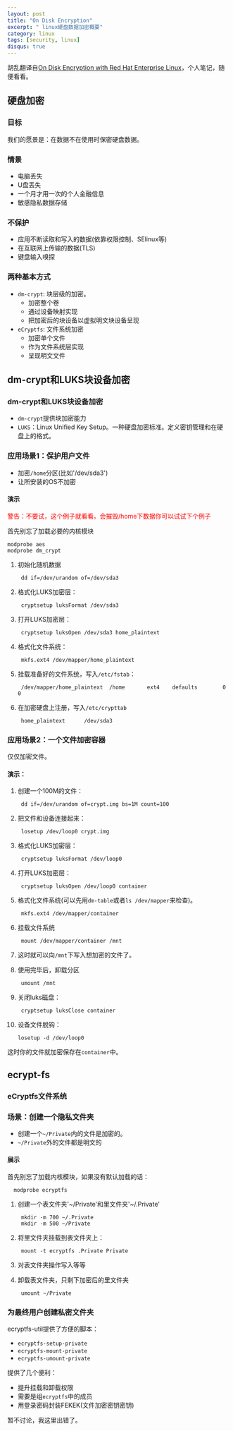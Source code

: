 ```yaml
---
layout: post
title: "On Disk Encryption"
excerpt: " linux硬盘数据加密概要"
category: linux
tags: [security, linux]
disqus: true
---
```



胡乱翻译自[On Disk Encryption with Red Hat Enterprise Linux](http://people.redhat.com/~bowe/summit/2011/tot/on_disk_encryption/)，个人笔记，随便看看。

## 硬盘加密

### 目标

我们的愿景是：在数据不在使用时保密硬盘数据。

### 情景

- 电脑丢失
- U盘丢失
- 一个月才用一次的个人金融信息
- 敏感隐私数据存储

### 不保护

- 应用不断读取和写入的数据(依靠权限控制、SElinux等)
- 在互联网上传输的数据(TLS)
- 键盘输入嗅探

### 两种基本方式

- `dm-crypt`: 块层级的加密。
  - 加密整个卷
  - 通过设备映射实现
  - 把加密后的块设备以虚拟明文块设备呈现
- `eCryptfs`: 文件系统加密
  - 加密单个文件
  - 作为文件系统层实现
  - 呈现明文文件

## dm-crypt和LUKS块设备加密

### dm-crypt和LUKS块设备加密

- `dm-crypt`提供块加密能力
- `LUKS`：Linux Unified Key Setup。一种硬盘加密标准。定义密钥管理和在硬盘上的格式。

### 应用场景1：保护用户文件

- 加密`/home`分区(比如'/dev/sda3')
- 让所安装的OS不加密

#### 演示

<font style="color: red">警告：不要试，这个例子就看看。会摧毁/home下数据你可以试试下个例子</font>

首先别忘了加载必要的内核模块

    modprobe aes 
    modprobe dm_crypt

1. 初始化随机数据

        dd if=/dev/urandom of=/dev/sda3

2. 格式化LUKS加密层：

        cryptsetup luksFormat /dev/sda3

3. 打开LUKS加密层：

        cryptsetup luksOpen /dev/sda3 home_plaintext

4. 格式化文件系统：

        mkfs.ext4 /dev/mapper/home_plaintext

5. 挂载准备好的文件系统，写入`/etc/fstab`：

        /dev/mapper/home_plaintext  /home       ext4    defaults        0   0

6. 在加密硬盘上注册，写入`/etc/crypttab`

        home_plaintext      /dev/sda3

### 应用场景2：一个文件加密容器

仅仅加密文件。

#### 演示：

1. 创建一个100M的文件：

        dd if=/dev/urandom of=crypt.img bs=1M count=100

2. 把文件和设备连接起来：

        losetup /dev/loop0 crypt.img

3. 格式化LUKS加密层：

        cryptsetup luksFormat /dev/loop0

4. 打开LUKS加密层：

        cryptsetup luksOpen /dev/loop0 container

5. 格式化文件系统(可以先用`dm-table`或者`ls /dev/mapper`来检查)。

        mkfs.ext4 /dev/mapper/container

6. 挂载文件系统

        mount /dev/mapper/container /mnt

7. 这时就可以向`/mnt`下写入想加密的文件了。

8. 使用完毕后，卸载分区

        umount /mnt

9. 关闭luks磁盘：

        cryptsetup luksClose container

10. 设备文件脱钩：

        losetup -d /dev/loop0

这时你的文件就加密保存在`container`中。

## ecrypt-fs

### eCryptfs文件系统

### 场景：创建一个隐私文件夹

- 创建一个`~/Private`内的文件是加密的。
- `~/Private`外的文件都是明文的

#### 展示

首先别忘了加载内核模块，如果没有默认加载的话：

      modprobe ecryptfs

1. 创建一个表文件夹'~/Private'和里文件夹'~/.Private'

        mkdir -m 700 ~/.Private
        mkdir -m 500 ~/Private

2. 将里文件夹挂载到表文件夹上：

        mount -t ecryptfs .Private Private

3. 对表文件夹操作写入等等

4. 卸载表文件夹，只剩下加密后的里文件夹

        umount ~/Private

### 为最终用户创建私密文件夹

ecryptfs-util提供了方便的脚本：

- `ecryptfs-setup-private`
- `ecryptfs-mount-private`
- `ecryptfs-umount-private`

提供了几个便利：

- 提升挂载和卸载权限
- 需要是组`ecryptfs`中的成员
- 用登录密码封装FEKEK(文件加密密钥密钥)

暂不讨论，我这里出错了。
